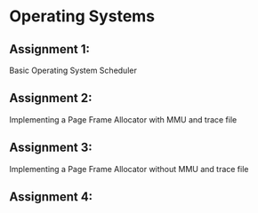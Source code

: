 # Operating Systems

## Assignment 1: 
Basic Operating System Scheduler

## Assignment 2:
Implementing a Page Frame Allocator with MMU and trace file

## Assignment 3:
Implementing a Page Frame Allocator without MMU and trace file

## Assignment 4:
